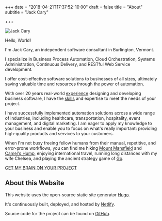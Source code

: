 +++
date = "2018-04-21T17:37:52-10:00"
draft = false
title = "About"
subtitle = "Jack Cary"

+++

<div class="text-center mb-5 mt-0">
  <img src="/img/jack-cary.jpg" class="img-fluid" alt="Jack Cary" />
</div>

Hello, World!

I'm Jack Cary, an independent software consultant in Burlington, Vermont.

I specialize in Business Process Automation, Cloud Orchestration, Systems Administration, Continuous Delivery, and RESTful Web Service development.

I offer cost-effective software solutions to businesses of all sizes, ultimately saving valuable time and resources through the power of automation.

With over 20 years real-world <a href="/experience/" class="text-green">experience</a> designing and developing business software, I have the <a href="/skills/" class="text-green">skills</a> and expertise to meet the needs of your project.

I have successfully implemented automation solutions across a wide range of industries, including healthcare, transportation, hospitality, event management, and digital marketing. I am eager to apply my knowledge to your business and enable you to focus on what's really important: providing high-quality products and services to your customers.

When I'm not busy freeing fellow humans from their manual, repetitive, and error-prone workflows, you can find me hiking <a href="https://en.wikipedia.org/wiki/Mount_Mansfield" class="text-green">Mount Mansfield</a> and <a href="https://en.wikipedia.org/wiki/Camel%27s_Hump" class="text-green">Camel's Hump</a>, enjoying international travel, running long distances with my wife Chelsea, and playing the ancient strategy game of <a href="https://en.wikipedia.org/wiki/Go_(game)" class="text-green">Go</a>.

<div class="text-center">
  <a href="/contact/" class="btn text-center btn-lg mt-2 mb-5 bg-green">GET MY BRAIN ON YOUR PROJECT</a>
</div>

## About this Website
<p class="mb-2"></p>

This website uses the open-source static site generator <a href="https://gohugo.io/" class="text-green">Hugo</a>.

It's continuously built, deployed, and hosted by <a href="https://www.netlify.com/" class="text-green">Netlify</a>.

Source code for the project can be found on <a href="https://github.com/jackcary/jackcary.com/" class="text-green">GitHub</a>.
<p class="mb-5"></p>
